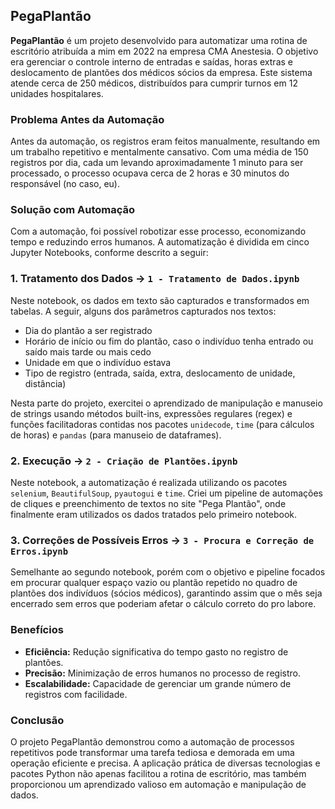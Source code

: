 ## PegaPlantão

**PegaPlantão** é um projeto desenvolvido para automatizar uma rotina de escritório atribuída a mim em 2022 na empresa CMA Anestesia. O objetivo era gerenciar o controle interno de entradas e saídas, horas extras e deslocamento de plantões dos médicos sócios da empresa. Este sistema atende cerca de 250 médicos, distribuídos para cumprir turnos em 12 unidades hospitalares.

### Problema Antes da Automação

Antes da automação, os registros eram feitos manualmente, resultando em um trabalho repetitivo e mentalmente cansativo. Com uma média de 150 registros por dia, cada um levando aproximadamente 1 minuto para ser processado, o processo ocupava cerca de 2 horas e 30 minutos do responsável (no caso, eu).

### Solução com Automação

Com a automação, foi possível robotizar esse processo, economizando tempo e reduzindo erros humanos. A automatização é dividida em cinco Jupyter Notebooks, conforme descrito a seguir:

### 1. Tratamento dos Dados -> `1 - Tratamento de Dados.ipynb`
Neste notebook, os dados em texto são capturados e transformados em tabelas. A seguir, alguns dos parâmetros capturados nos textos:
- Dia do plantão a ser registrado
- Horário de início ou fim do plantão, caso o indivíduo tenha entrado ou saído mais tarde ou mais cedo
- Unidade em que o indivíduo estava
- Tipo de registro (entrada, saída, extra, deslocamento de unidade, distância)

Nesta parte do projeto, exercitei o aprendizado de manipulação e manuseio de strings usando métodos built-ins, expressões regulares (regex) e funções facilitadoras contidas nos pacotes `unidecode`, `time` (para cálculos de horas) e `pandas` (para manuseio de dataframes).

### 2. Execução -> `2 - Criação de Plantões.ipynb`
Neste notebook, a automatização é realizada utilizando os pacotes `selenium`, `BeautifulSoup`, `pyautogui` e `time`. Criei um pipeline de automações de cliques e preenchimento de textos no site "Pega Plantão", onde finalmente eram utilizados os dados tratados pelo primeiro notebook.

### 3. Correções de Possíveis Erros -> `3 - Procura e Correção de Erros.ipynb`
Semelhante ao segundo notebook, porém com o objetivo e pipeline focados em procurar qualquer espaço vazio ou plantão repetido no quadro de plantões dos indivíduos (sócios médicos), garantindo assim que o mês seja encerrado sem erros que poderiam afetar o cálculo correto do pro labore.

### Benefícios

- **Eficiência:** Redução significativa do tempo gasto no registro de plantões.
- **Precisão:** Minimização de erros humanos no processo de registro.
- **Escalabilidade:** Capacidade de gerenciar um grande número de registros com facilidade.

### Conclusão

O projeto PegaPlantão demonstrou como a automação de processos repetitivos pode transformar uma tarefa tediosa e demorada em uma operação eficiente e precisa. A aplicação prática de diversas tecnologias e pacotes Python não apenas facilitou a rotina de escritório, mas também proporcionou um aprendizado valioso em automação e manipulação de dados.

